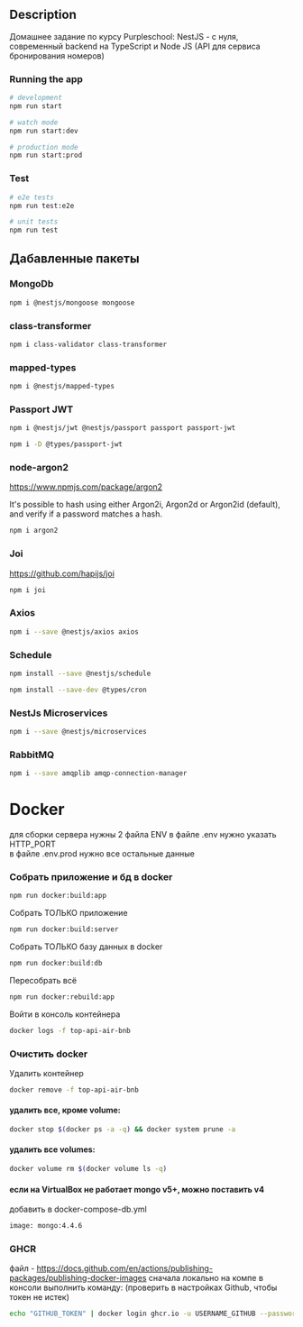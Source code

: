 ## Description
Домашнее задание по курсу Purpleschool: NestJS - с нуля, современный backend на TypeScript и Node JS
(API для сервиса бронирования номеров)
### Running the app

```bash
# development
npm run start

# watch mode
npm run start:dev

# production mode
npm run start:prod
```

### Test
```bash
# e2e tests
npm run test:e2e

# unit tests
npm run test
```

## Дабавленные пакеты

### MongoDb
```bash
npm i @nestjs/mongoose mongoose
```
### class-transformer
```bash
npm i class-validator class-transformer
```
### mapped-types
```bash
npm i @nestjs/mapped-types
```

### Passport JWT
```bash
npm i @nestjs/jwt @nestjs/passport passport passport-jwt
```
```bash
npm i -D @types/passport-jwt
```

### node-argon2
https://www.npmjs.com/package/argon2

It's possible to hash using either Argon2i, Argon2d or Argon2id (default), and verify if a password matches a hash.
```bash
npm i argon2
```
### Joi
https://github.com/hapijs/joi
```bash
npm i joi
```
### Axios
```bash
npm i --save @nestjs/axios axios
```
### Schedule
```bash
npm install --save @nestjs/schedule
```
```bash
npm install --save-dev @types/cron
```

### NestJs Microservices
```bash
npm i --save @nestjs/microservices
```
### RabbitMQ
```bash
npm i --save amqplib amqp-connection-manager
```

# Docker
для сборки сервера нужны 2 файла ENV
в файле .env нужно указать HTTP_PORT  
в файле .env.prod нужно все остальные данные

### Собрать приложение и бд в docker
```bash
npm run docker:build:app
```

Cобрать ТОЛЬКО приложение
```bash
npm run docker:build:server
```

Собрать ТОЛЬКО базу данных в docker
```bash
npm run docker:build:db
```

Пересобрать всё
```bash
npm run docker:rebuild:app
```

Войти в консоль контейнера
```bash
docker logs -f top-api-air-bnb
```

### Очистить docker

Удалить контейнер
```bash
docker remove -f top-api-air-bnb
```

#### удалить все, кроме volume:
```bash
docker stop $(docker ps -a -q) && docker system prune -a
```
#### удалить все volumes: 
```bash
docker volume rm $(docker volume ls -q)
```

#### если на VirtualBox не работает mongo v5+, можно поставить v4
добавить в docker-compose-db.yml
```bash
image: mongo:4.4.6
```

### GHCR
файл - https://docs.github.com/en/actions/publishing-packages/publishing-docker-images
сначала локально на компе в консоли выполнить команду: (проверить в настройках Github, чтобы токен не истек)
```bash
echo "GITHUB_TOKEN" | docker login ghcr.io -u USERNAME_GITHUB --password-stdin
```